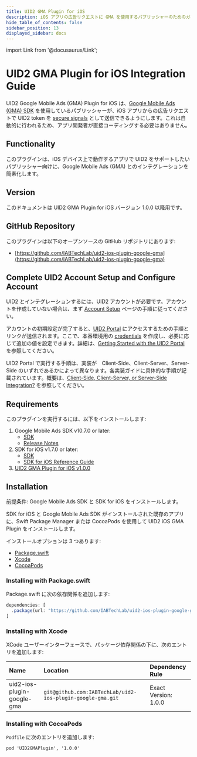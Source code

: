 ```yaml
---
title: UID2 GMA Plugin for iOS
description: iOS アプリの広告リクエストに GMA を使用するパブリッシャーのためのガイド。
hide_table_of_contents: false
sidebar_position: 13
displayed_sidebar: docs
---
```


import Link from '@docusaurus/Link';

# UID2 GMA Plugin for iOS Integration Guide

UID2 Google Mobile Ads (GMA) Plugin for iOS は、[Google Mobile Ads (GMA) SDK](https://developers.google.com/ad-manager/mobile-ads-sdk) を使用しているパブリッシャーが、iOS アプリからの広告リクエストで <Link href="../ref-info/glossary-uid#gl-uid2-token">UID2 token</Link> を [secure signals](https://support.google.com/admob/answer/11556288) として送信できるようにします。これは自動的に行われるため、アプリ開発者が直接コーディングする必要はありません。

## Functionality

このプラグインは、iOS デバイス上で動作するアプリで UID2 をサポートしたいパブリッシャー向けに、Google Mobile Ads (GMA) とのインテグレーションを簡素化します。

## Version

<!-- As of 2024-10-23 -->

このドキュメントは UID2 GMA Plugin for iOS バージョン 1.0.0 以降用です。

## GitHub Repository

このプラグインは以下のオープンソースの GitHub リポジトリにあります:

- [https://github.com/IABTechLab/uid2-ios-plugin-google-gma](https://github.com/IABTechLab/uid2-ios-plugin-google-gma)

## Complete UID2 Account Setup and Configure Account

UID2 とインテグレーションするには、UID2 アカウントが必要です。アカウントを作成していない場合は、まず [Account Setup](../getting-started/gs-account-setup.md) ページの手順に従ってください。

アカウントの初期設定が完了すると、[UID2 Portal](../portal/portal-overview.md) にアクセスするための手順とリンクが送信されます。ここで、本番環境用の [credentials](../getting-started/gs-credentials.md) を作成し、必要に応じて追加の値を設定できます。詳細は、[Getting Started with the UID2 Portal](../portal/portal-getting-started.md) を参照してください。

UID2 Portal で実行する手順は、実装が　Client-Side、Client-Server、Server-Side のいずれであるかによって異なります。各実装ガイドに具体的な手順が記載されています。概要は、[Client-Side, Client-Server, or Server-Side Integration?](integration-mobile-overview#client-side-client-server-or-server-side-integration) を参照してください。

## Requirements 

このプラグインを実行するには、以下をインストールします:

1. Google Mobile Ads SDK v10.7.0 or later:
   - [SDK](https://developers.google.com/admob/ios)
   - [Release Notes](https://developers.google.com/admob/ios/rel-notes)
1. SDK for iOS v1.7.0 or later:
   - [SDK](https://github.com/IABTechLab/uid2-ios-sdk)
   - [SDK for iOS Reference Guide](../sdks/sdk-ref-ios.md)
1. [UID2 GMA Plugin for iOS v1.0.0](https://github.com/IABTechLab/uid2-ios-plugin-google-gma)

## Installation

前提条件: Google Mobile Ads SDK と SDK for iOS をインストールします。

SDK for iOS と Google Mobile Ads SDK がインストールされた既存のアプリに、Swift Package Manager または CocoaPods を使用して UID2 iOS GMA Plugin をインストールします。

インストールオプションは 3 つあります:

-   [Package.swift](#installing-with-packageswift)
-   [Xcode](#installing-with-xcode)
-   [CocoaPods](#installing-with-cocoapods)

### Installing with Package.swift

Package.swift に次の依存関係を追加します:

```js
dependencies: [
  .package(url: "https://github.com/IABTechLab/uid2-ios-plugin-google-gma.git", exact: "1.0.0")
]
```

### Installing with Xcode

XCode ユーザーインターフェースで、パッケージ依存関係の下に、次のエントリを追加します:

| Name | Location | Dependency Rule |
| :--- | :--- | :--- |
| uid2-ios-plugin-google-gma | `git@github.com:IABTechLab/uid2-ios-plugin-google-gma.git` | Exact Version: 1.0.0 |

### Installing with CocoaPods

`Podfile` に次のエントリを追加します:

```
pod 'UID2GMAPlugin', '1.0.0'
```
